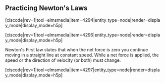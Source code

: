 ## Practicing Newton's Laws

[ciscode|rev=1|tool=elmsmedia|item=4294|entity_type=node|render=display_mode|display_mode=h5p]

[ciscode|rev=1|tool=elmsmedia|item=4296|entity_type=node|render=display_mode|display_mode=h5p]

Newton's First law states that when the net force is zero you continue moving in a straight line at constant speed. While a net force is applied, the speed or the direction of velocity (or both) must change. 

[ciscode|rev=1|tool=elmsmedia|item=4297|entity_type=node|render=display_mode|display_mode=h5p]

